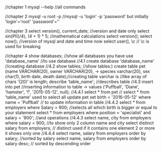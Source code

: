 //chapter 1
mysql --help //all commands 

//chapter 2
mysql -u root -p  //mysql -u 'login' -p 'password' but initially 'login'='root' 'password'=''

//chapter 3
select version(), current_date; //version and date only
select sin(PI()/4), (4 + 1) * 5; //mathematical calculations 
select version(); select now(); //version of mysql and date and time now
select user(), \c // \c is used for breaking

//chapter 4
show databases; //show all databases you have
use 'database_name' //to use database
//4.1
create database 'database_name' //creating database
//4.2
show tables; //show tables:)
create table pet (name VARCHAR(20), owner VARCHAR(20),
    -> species varchar(20), sex char(1), birth date, death date);//creating table varchar is
	//like array of chars '(20)' is length; 
describe 'table_name'; //describes table
//4.3
insert into pet //inserting information to table
    -> values ('Puffball', 'Diane', 'hamster', 'f', '2015-05-12', null);
//4.4.1
select * from pet // select * from 'table_name' used to select all
update pet set birth = '2016-05-12' where name = 'Puffball' // to update information in table
//4.4.2
select * from employers where Salary > 900; //selects all which birth is bigger or equal to your statement
select * from employers where position = 'specialist' and salary = '900'; //and operations
//4.4.3
select name, city from employers where salary = 900; //to show only 2 column name and city
select distinct salary from employers; // distinct used if it contains one element 2 or more it shows only one
//4.4.4
select name, salary from employers order by salary; //sorted by salary
select name, salary from employers order by salary desc; // sorted by descending order
